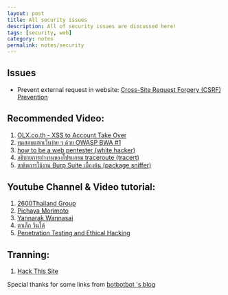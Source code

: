 ```yaml
---
layout: post
title: All security issues
description: All of security issues are discussed here!
tags: [security, web]
category: notes
permalink: notes/security
---
```


## Issues
- Prevent external request in website: [Cross-Site Request Forgery (CSRF) Prevention](https://www.owasp.org/index.php/Cross-Site_Request_Forgery_(CSRF)_Prevention_Cheat_Sheet)

## Recommended Video:
1. [OLX.co.th - XSS to Account Take Over](https://www.youtube.com/watch?v=BTq0OO8EFeU)
2. [ทดสอบแฮกเว็บง่าย ๆ ด้วย OWASP BWA #1](https://www.youtube.com/watch?v=CbqU51yZH-4)
3. [how to be a web pentester (white hacker)](https://www.youtube.com/watch?v=xh45fBIANpc)
4. [อธิบายการทำงานของโปรแกรม traceroute (tracert)](https://www.youtube.com/watch?v=BgAiMgDnIDY)
5. [สาธิตการใช้งาน Burp Suite เบื้องต้น (package sniffer)](https://www.youtube.com/watch?v=-_Hejoa1ESM)


## Youtube Channel & Video tutorial:
1. [2600Thailand Group](https://www.youtube.com/user/2600Thailand/videos)
2. [Pichaya Morimoto](https://www.youtube.com/user/pich4ya/videos)
3. [Yannarak Wannasai](https://www.youtube.com/user/yannarak/videos)
4. [ตาเล็ก วินโด้](https://www.youtube.com/user/opkwin/videos)
5. [Penetration Testing and Ethical Hacking](http://www.cybrary.it/course/ethical-hacking/)

## Tranning:
1. [Hack This Site](https://www.hackthissite.org)

Special thanks for some links from [botbotbot 's blog](http://dev.im-bot.com/Security/)

